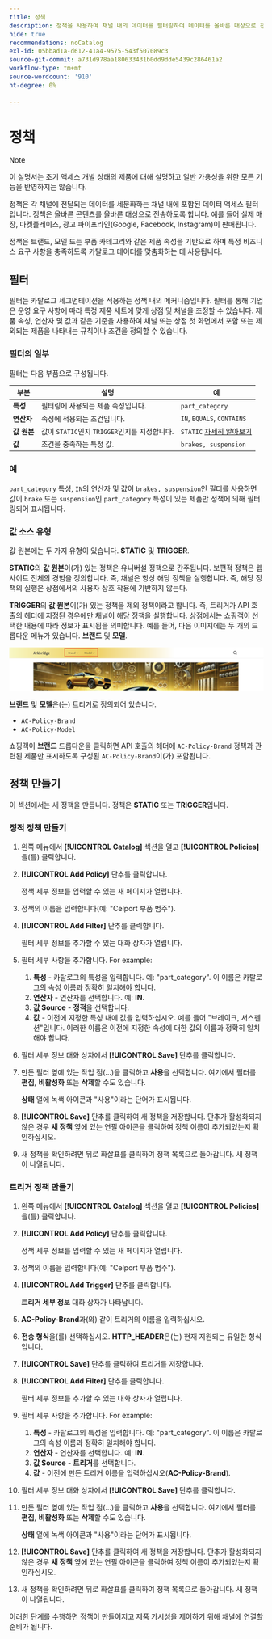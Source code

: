 ```yaml
---
title: 정책
description: 정책을 사용하여 채널 내의 데이터를 필터링하여 데이터를 올바른 대상으로 전송하는 방법에 대해 알아봅니다.
hide: true
recommendations: noCatalog
exl-id: 05bbad1a-d612-41a4-9575-543f507089c3
source-git-commit: a731d978aa180633431b0dd9dde5439c286461a2
workflow-type: tm+mt
source-wordcount: '910'
ht-degree: 0%

---
```


# 정책

>[!NOTE]
>
>이 설명서는 초기 액세스 개발 상태의 제품에 대해 설명하고 일반 가용성을 위한 모든 기능을 반영하지는 않습니다.

정책은 각 채널에 전달되는 데이터를 세분화하는 채널 내에 포함된 데이터 액세스 필터입니다. 정책은 올바른 콘텐츠를 올바른 대상으로 전송하도록 합니다. 예를 들어 실제 매장, 마켓플레이스, 광고 파이프라인(Google, Facebook, Instagram)이 판매됩니다.

정책은 브랜드, 모델 또는 부품 카테고리와 같은 제품 속성을 기반으로 하며 특정 비즈니스 요구 사항을 충족하도록 카탈로그 데이터를 맞춤화하는 데 사용됩니다. &#x200B;

## 필터

필터는 카탈로그 세그먼테이션을 적용하는 정책 내의 메커니즘입니다. 필터를 통해 기업은 운영 요구 사항에 따라 특정 제품 세트에 맞게 상점 및 채널을 조정할 수 있습니다. 제품 속성, 연산자 및 값과 같은 기준을 사용하여 채널 또는 상점 첫 화면에서 포함 또는 제외되는 제품을 나타내는 규칙이나 조건을 정의할 수 있습니다.

### 필터의 일부

필터는 다음 부품으로 구성됩니다.

| 부분 | 설명 | 예 |
|---|---|---|
| **특성** | 필터링에 사용되는 제품 속성입니다. | `part_category` |
| **연산자** | 속성에 적용되는 조건입니다. | `IN`, `EQUALS`, `CONTAINS` |
| **값 원본** | 값이 `STATIC`인지 `TRIGGER`인지를 지정합니다. | `STATIC` [자세히 알아보기](#value-source-types) |
| **값** | 조건을 충족하는 특정 값. | `brakes, suspension` |

### 예

`part_category` 특성, `IN`의 연산자 및 값이 `brakes, suspension`인 필터를 사용하면 값이 `brake` 또는 `suspension`인 `part_category` 특성이 있는 제품만 정책에 의해 필터링되어 표시됩니다.

### 값 소스 유형

값 원본에는 두 가지 유형이 있습니다. **STATIC** 및 **TRIGGER**.

**STATIC**&#x200B;의 **값 원본**&#x200B;이(가) 있는 정책은 유니버설 정책으로 간주됩니다. 보편적 정책은 웹 사이트 전체의 경험을 정의합니다. 즉, 채널은 항상 해당 정책을 실행합니다. 즉, 해당 정책의 실행은 상점에서의 사용자 상호 작용에 기반하지 않는다.

**TRIGGER**&#x200B;의 **값 원본**&#x200B;이(가) 있는 정책을 제외 정책이라고 합니다. 즉, 트리거가 API 호출의 헤더에 지정된 경우에만 채널이 해당 정책을 실행합니다. 상점에서는 쇼핑객이 선택한 내용에 따라 정보가 표시됨을 의미합니다. 예를 들어, 다음 이미지에는 두 개의 드롭다운 메뉴가 있습니다. **브랜드** 및 **모델**.

![상점 첫 화면의 값 원본 트리거](../assets/policy-trigger.png)

**브랜드** 및 **모델**&#x200B;은(는) 트리거로 정의되어 있습니다.

- `AC-Policy-Brand`
- `AC-Policy-Model`

쇼핑객이 **브랜드** 드롭다운을 클릭하면 API 호출의 헤더에 `AC-Policy-Brand` 정책과 관련된 제품만 표시하도록 구성된 `AC-Policy-Brand`이(가) 포함됩니다.

## 정책 만들기

이 섹션에서는 새 정책을 만듭니다. 정책은 **STATIC** 또는 **TRIGGER**&#x200B;입니다.

### 정적 정책 만들기

1. 왼쪽 메뉴에서 **[!UICONTROL Catalog]** 섹션을 열고 **[!UICONTROL Policies]**&#x200B;을(를) 클릭합니다.

1. **[!UICONTROL Add Policy]** 단추를 클릭합니다.

   정책 세부 정보를 입력할 수 있는 새 페이지가 열립니다. &#x200B;

1. 정책의 이름을 입력합니다(예: &quot;Celport 부품 범주&quot;).

1. **[!UICONTROL Add Filter]** 단추를 클릭합니다.

   필터 세부 정보를 추가할 수 있는 대화 상자가 열립니다.

1. 필터 세부 사항을 추가합니다. For example:

   1. **특성** - 카탈로그의 특성을 입력합니다. 예: &quot;part_category&quot;. 이 이름은 카탈로그의 속성 이름과 정확히 일치해야 합니다.
   1. **연산자** - 연산자를 선택합니다. 예: **IN**&#x200B;.
   1. **값 Source** - **정적**&#x200B;을 선택합니다&#x200B;.
   1. **값** - 이전에 지정한 특성 내에 값을 입력하십시오. 예를 들어 &quot;브레이크, 서스펜션&quot;입니다. &#x200B;이러한 이름은 이전에 지정한 속성에 대한 값의 이름과 정확히 일치해야 합니다.

1. 필터 세부 정보 대화 상자에서 **[!UICONTROL Save]** 단추를 클릭합니다. &#x200B;

1. 만든 필터 옆에 있는 작업 점(...)을 클릭하고 **사용**&#x200B;을 선택합니다. 여기에서 필터를 **편집**, **비활성화** 또는 **삭제**&#x200B;할 수도 있습니다.

   **상태** 열에 녹색 아이콘과 &quot;사용&quot;이라는 단어가 표시됩니다.

1. **[!UICONTROL Save]** 단추를 클릭하여 새 정책을 저장합니다&#x200B;. 단추가 활성화되지 않은 경우 **새 정책** 옆에 있는 연필 아이콘을 클릭하여 정책 이름이 추가되었는지 확인하십시오.

1. 새 정책을 확인하려면 뒤로 화살표를 클릭하여 정책 목록으로 돌아갑니다. &#x200B;새 정책이 나열됩니다.

### 트리거 정책 만들기

1. 왼쪽 메뉴에서 **[!UICONTROL Catalog]** 섹션을 열고 **[!UICONTROL Policies]**&#x200B;을(를) 클릭합니다.

1. **[!UICONTROL Add Policy]** 단추를 클릭합니다.

   정책 세부 정보를 입력할 수 있는 새 페이지가 열립니다. &#x200B;

1. 정책의 이름을 입력합니다(예: &quot;Celport 부품 범주&quot;).

1. **[!UICONTROL Add Trigger]** 단추를 클릭합니다.

   **트리거 세부 정보** 대화 상자가 나타납니다.

1. **AC-Policy-Brand**&#x200B;과(와) 같이 트리거의 이름을 입력하십시오.

1. **전송 형식**&#x200B;을(를) 선택하십시오. **HTTP_HEADER**&#x200B;은(는) 현재 지원되는 유일한 형식입니다.

1. **[!UICONTROL Save]** 단추를 클릭하여 트리거를 저장합니다.

1. **[!UICONTROL Add Filter]** 단추를 클릭합니다.

   필터 세부 정보를 추가할 수 있는 대화 상자가 열립니다.

1. 필터 세부 사항을 추가합니다. For example:

   1. **특성** - 카탈로그의 특성을 입력합니다. 예: &quot;part_category&quot;. 이 이름은 카탈로그의 속성 이름과 정확히 일치해야 합니다.
   1. **연산자** - 연산자를 선택합니다. 예: **IN**&#x200B;.
   1. **값 Source** - **트리거**&#x200B;를 선택합니다&#x200B;.
   1. **값** - 이전에 만든 트리거 이름을 입력하십시오(**AC-Policy-Brand**).

1. 필터 세부 정보 대화 상자에서 **[!UICONTROL Save]** 단추를 클릭합니다. &#x200B;

1. 만든 필터 옆에 있는 작업 점(...)을 클릭하고 **사용**&#x200B;을 선택합니다. 여기에서 필터를 **편집**, **비활성화** 또는 **삭제**&#x200B;할 수도 있습니다.

   **상태** 열에 녹색 아이콘과 &quot;사용&quot;이라는 단어가 표시됩니다.

1. **[!UICONTROL Save]** 단추를 클릭하여 새 정책을 저장합니다&#x200B;. 단추가 활성화되지 않은 경우 **새 정책** 옆에 있는 연필 아이콘을 클릭하여 정책 이름이 추가되었는지 확인하십시오.

1. 새 정책을 확인하려면 뒤로 화살표를 클릭하여 정책 목록으로 돌아갑니다. &#x200B;새 정책이 나열됩니다.

이러한 단계를 수행하면 정책이 만들어지고 제품 가시성을 제어하기 위해 채널에 연결할 준비가 됩니다.
